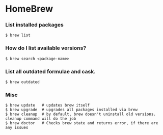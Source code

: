 # HomeBrew

### List installed packages

```shell
$ brew list
```

### How do I list available versions?

```shell
$ brew search <package-name>
```

### List all outdated formulae and cask.

```shell
$ brew outdated
```

### Misc

```shell
$ brew update   # updates brew itself
$ brew upgrade  # upgrades all packages installed via brew
$ brew cleanup  # by default, brew doesn't uninstall old versions. cleanup command will do the job
$ brew doctor   # Checks brew state and returns error, if there are any issues
```
